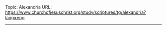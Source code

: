 Topic: Alexandria
URL: https://www.churchofjesuschrist.org/study/scriptures/tg/alexandria?lang=eng

---

